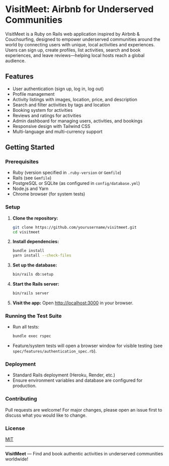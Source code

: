# VisitMeet: Airbnb for Underserved Communities

VisitMeet is a Ruby on Rails web application inspired by Airbnb & Couchsurfing, designed to empower underserved communities around the world by connecting users with unique, local activities and experiences. Users can sign up, create profiles, list activities, search and book experiences, and leave reviews—helping local hosts reach a global audience.

## Features
- User authentication (sign up, log in, log out)
- Profile management
- Activity listings with images, location, price, and description
- Search and filter activities by tags and location
- Booking system for activities
- Reviews and ratings for activities
- Admin dashboard for managing users, activities, and bookings
- Responsive design with Tailwind CSS
- Multi-language and multi-currency support

## Getting Started

### Prerequisites
- Ruby (version specified in `.ruby-version` or `Gemfile`)
- Rails (see `Gemfile`)
- PostgreSQL or SQLite (as configured in `config/database.yml`)
- Node.js and Yarn
- Chrome browser (for system tests)

### Setup
1. **Clone the repository:**
   ```sh
   git clone https://github.com/yourusername/visitmeet.git
   cd visitmeet
   ```
2. **Install dependencies:**
   ```sh
   bundle install
   yarn install --check-files
   ```
3. **Set up the database:**
   ```sh
   bin/rails db:setup
   ```
4. **Start the Rails server:**
   ```sh
   bin/rails server
   ```
5. **Visit the app:**
   Open [http://localhost:3000](http://localhost:3000) in your browser.

### Running the Test Suite
- Run all tests:
  ```sh
  bundle exec rspec
  ```
- Feature/system tests will open a browser window for visible testing (see `spec/features/authentication_spec.rb`).

### Deployment
- Standard Rails deployment (Heroku, Render, etc.)
- Ensure environment variables and database are configured for production.

### Contributing
Pull requests are welcome! For major changes, please open an issue first to discuss what you would like to change.

### License
[MIT](LICENSE)

---

**VisitMeet** — Find and book authentic activities in underserved communities worldwide!
